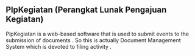 ## PlpKegiatan (Perangkat Lunak Pengajuan Kegiatan)

PlpKegiatan is a web-based software that is used to submit events to the submission of documents .
So this is actually Document Management System which is devoted to filing activity .
